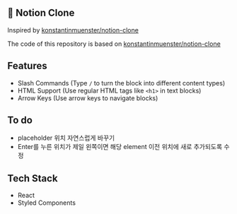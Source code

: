 ## 📙 Notion Clone

Inspired by [konstantinmuenster/notion-clone](https://github.com/konstantinmuenster/notion-clone)

The code of this repository is based on [konstantinmuenster/notion-clone](https://github.com/konstantinmuenster/notion-clone)

## Features
- Slash Commands (Type `/` to turn the block into different content types)
- HTML Support (Use regular HTML tags like `<h1>` in text blocks)
- Arrow Keys (Use arrow keys to navigate blocks)
 
## To do
- placeholder 위치 자연스럽게 바꾸기
- Enter를 누른 위치가 제일 왼쪽이면 해당 element 이전 위치에 새로 추가되도록 수정 

## Tech Stack
- React
- Styled Components
